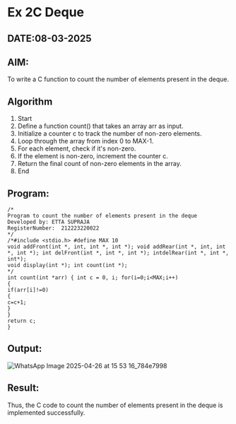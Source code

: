 # Ex 2C Deque
## DATE:08-03-2025
## AIM:
To write a C function to count the number of elements present in the deque.

## Algorithm
1. 	Start
2.	Define a function count() that takes an array arr as input.
3.	Initialize a counter c to track the number of non-zero elements.
4.	Loop through the array from index 0 to MAX-1.
5.	For each element, check if it's non-zero.
6.	If the element is non-zero, increment the counter c.
7.	Return the final count of non-zero elements in the array.
8.	End


## Program:
```
/*
Program to count the number of elements present in the deque
Developed by: ETTA SUPRAJA
RegisterNumber:  212223220022
*/
/*#include <stdio.h> #define MAX 10
void addFront(int *, int, int *, int *); void addRear(int *, int, int *, int *); int delFront(int *, int *, int *); intdelRear(int *, int *, int*);
void display(int *); int count(int *);
*/
int count(int *arr) { int c = 0, i; for(i=0;i<MAX;i++)
{
if(arr[i]!=0)
{
c=c+1;
}
}
return c;
}

```

## Output:

![WhatsApp Image 2025-04-26 at 15 53 16_784e7998](https://github.com/user-attachments/assets/7990975c-065c-47ac-a5dc-4bac402e32ed)


## Result:
Thus, the C code to count the number of elements present in the deque is implemented successfully.
